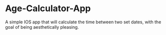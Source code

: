 # Age-Calculator-App

A simple IOS app that will calculate the time between two set dates, with the goal of being aesthetically pleasing.
